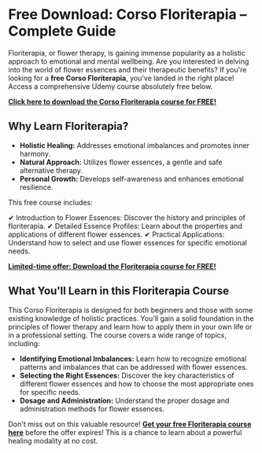 # Free Download: Corso Floriterapia – Complete Guide

Floriterapia, or flower therapy, is gaining immense popularity as a holistic approach to emotional and mental wellbeing. Are you interested in delving into the world of flower essences and their therapeutic benefits? If you're looking for a **free Corso Floriterapia**, you've landed in the right place! Access a comprehensive Udemy course absolutely free below.

[**Click here to download the Corso Floriterapia course for FREE!**](https://udemywork.com/corso-floriterapia)

## Why Learn Floriterapia?

*   **Holistic Healing:** Addresses emotional imbalances and promotes inner harmony.
*   **Natural Approach:** Utilizes flower essences, a gentle and safe alternative therapy.
*   **Personal Growth:** Develops self-awareness and enhances emotional resilience.

This free course includes:

✔ Introduction to Flower Essences: Discover the history and principles of floriterapia.
✔ Detailed Essence Profiles: Learn about the properties and applications of different flower essences.
✔ Practical Applications: Understand how to select and use flower essences for specific emotional needs.

[**Limited-time offer: Download the Floriterapia course for FREE!**](https://udemywork.com/corso-floriterapia)

## What You'll Learn in this Floriterapia Course

This Corso Floriterapia is designed for both beginners and those with some existing knowledge of holistic practices. You'll gain a solid foundation in the principles of flower therapy and learn how to apply them in your own life or in a professional setting. The course covers a wide range of topics, including:

*   **Identifying Emotional Imbalances:** Learn how to recognize emotional patterns and imbalances that can be addressed with flower essences.
*   **Selecting the Right Essences:** Discover the key characteristics of different flower essences and how to choose the most appropriate ones for specific needs.
*   **Dosage and Administration:** Understand the proper dosage and administration methods for flower essences.

Don't miss out on this valuable resource! **[Get your free Floriterapia course here](https://udemywork.com/corso-floriterapia)** before the offer expires! This is a chance to learn about a powerful healing modality at no cost.
